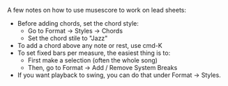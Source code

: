 A few notes on how to use musescore to work on lead sheets:
- Before adding chords, set the chord style:
  - Go to Format -> Styles -> Chords
  - Set the chord stile to "Jazz"
- To add a chord above any note or rest, use cmd-K
- To set fixed bars per measure, the easiest thing is to:
  - First make a selection (often the whole song)
  - Then, go to Format -> Add / Remove System Breaks
- If you want playback to swing, you can do that under
  Format -> Styles.
